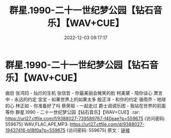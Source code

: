 ﻿---
title: 群星.1990-二十一世纪梦公园【钻石音乐】【WAV+CUE】
date: 2022-12-03 09:17:17
categories: WAV车载音乐、镜像
tags: 华语中文
---
# 群星.1990-二十一世纪梦公园【钻石音乐】【WAV+CUE】

曲目
张鸿钧 - 灿烂的生机
张信哲 - 你最美丽会微笑的脸
柯美黛 - 陪你谈心
萧言中 - 永远的约定
宝宝 - 如果世界上的如果太多
殷正洋 - 和你的约定
骆雨乔 - 地球的心
林正如 - 你准备好了吗
蔡荣祖 - 一起走过
爵士调调乐团 - 我站在世界的前面等你
群星.1990 - 二十一世纪梦公园【钻石音乐】【WAV+CUE】.rar: https://url27.ctfile.com/f/9388027-739589767-f40eae?p=559675
(访问密码: 559675)
WAV,FLAC,APE,MP3: https://url27.ctfile.com/d/9388027-19437416-b18f0a?p=559675
(访问密码: 559675)
原文：[链接](https://blog.sina.com.cn/s/blog_1647c7e76010310fa.html)